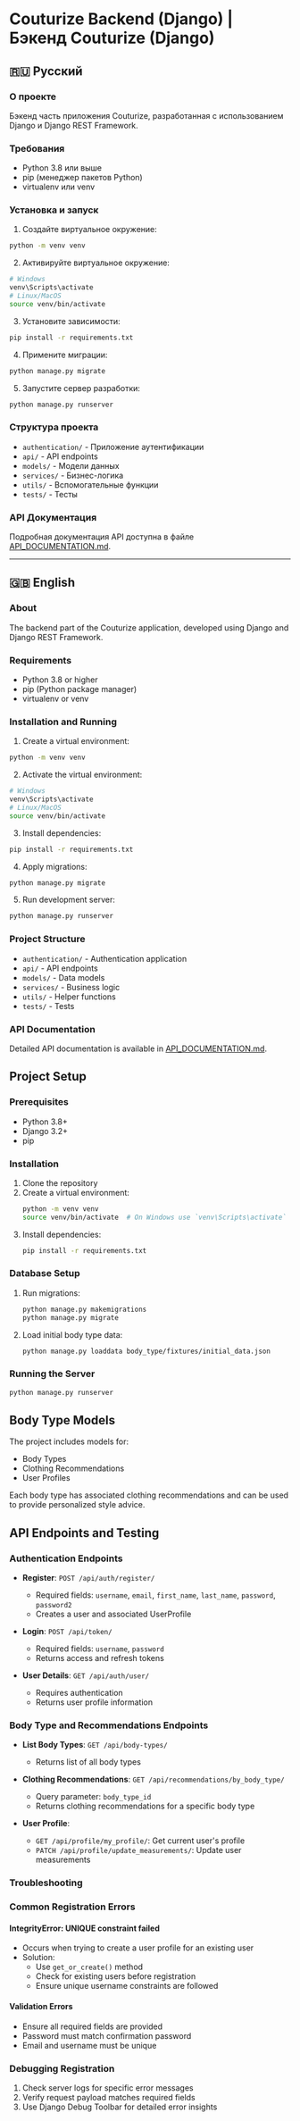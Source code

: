 # Couturize Backend (Django) | Бэкенд Couturize (Django)

## 🇷🇺 Русский

### О проекте
Бэкенд часть приложения Couturize, разработанная с использованием Django и Django REST Framework.

### Требования
- Python 3.8 или выше
- pip (менеджер пакетов Python)
- virtualenv или venv

### Установка и запуск
1. Создайте виртуальное окружение:
```bash
python -m venv venv
```

2. Активируйте виртуальное окружение:
```bash
# Windows
venv\Scripts\activate
# Linux/MacOS
source venv/bin/activate
```

3. Установите зависимости:
```bash
pip install -r requirements.txt
```

4. Примените миграции:
```bash
python manage.py migrate
```

5. Запустите сервер разработки:
```bash
python manage.py runserver
```

### Структура проекта
- `authentication/` - Приложение аутентификации
- `api/` - API endpoints
- `models/` - Модели данных
- `services/` - Бизнес-логика
- `utils/` - Вспомогательные функции
- `tests/` - Тесты

### API Документация
Подробная документация API доступна в файле [API_DOCUMENTATION.md](./API_DOCUMENTATION.md).

---

## 🇬🇧 English

### About
The backend part of the Couturize application, developed using Django and Django REST Framework.

### Requirements
- Python 3.8 or higher
- pip (Python package manager)
- virtualenv or venv

### Installation and Running
1. Create a virtual environment:
```bash
python -m venv venv
```

2. Activate the virtual environment:
```bash
# Windows
venv\Scripts\activate
# Linux/MacOS
source venv/bin/activate
```

3. Install dependencies:
```bash
pip install -r requirements.txt
```

4. Apply migrations:
```bash
python manage.py migrate
```

5. Run development server:
```bash
python manage.py runserver
```

### Project Structure
- `authentication/` - Authentication application
- `api/` - API endpoints
- `models/` - Data models
- `services/` - Business logic
- `utils/` - Helper functions
- `tests/` - Tests

### API Documentation
Detailed API documentation is available in [API_DOCUMENTATION.md](./API_DOCUMENTATION.md).

## Project Setup

### Prerequisites
- Python 3.8+
- Django 3.2+
- pip

### Installation
1. Clone the repository
2. Create a virtual environment:
   ```bash
   python -m venv venv
   source venv/bin/activate  # On Windows use `venv\Scripts\activate`
   ```
3. Install dependencies:
   ```bash
   pip install -r requirements.txt
   ```

### Database Setup
1. Run migrations:
   ```bash
   python manage.py makemigrations
   python manage.py migrate
   ```

2. Load initial body type data:
   ```bash
   python manage.py loaddata body_type/fixtures/initial_data.json
   ```

### Running the Server
```bash
python manage.py runserver
```

## Body Type Models
The project includes models for:
- Body Types
- Clothing Recommendations
- User Profiles

Each body type has associated clothing recommendations and can be used to provide personalized style advice.

## API Endpoints and Testing

### Authentication Endpoints
- **Register**: `POST /api/auth/register/`
  - Required fields: `username`, `email`, `first_name`, `last_name`, `password`, `password2`
  - Creates a user and associated UserProfile

- **Login**: `POST /api/token/`
  - Required fields: `username`, `password`
  - Returns access and refresh tokens

- **User Details**: `GET /api/auth/user/`
  - Requires authentication
  - Returns user profile information

### Body Type and Recommendations Endpoints
- **List Body Types**: `GET /api/body-types/`
  - Returns list of all body types

- **Clothing Recommendations**: `GET /api/recommendations/by_body_type/`
  - Query parameter: `body_type_id`
  - Returns clothing recommendations for a specific body type

- **User Profile**:
  - `GET /api/profile/my_profile/`: Get current user's profile
  - `PATCH /api/profile/update_measurements/`: Update user measurements

### Troubleshooting

### Common Registration Errors

#### IntegrityError: UNIQUE constraint failed
- Occurs when trying to create a user profile for an existing user
- Solution: 
  - Use `get_or_create()` method
  - Check for existing users before registration
  - Ensure unique username constraints are followed

#### Validation Errors
- Ensure all required fields are provided
- Password must match confirmation password
- Email and username must be unique

### Debugging Registration
1. Check server logs for specific error messages
2. Verify request payload matches required fields
3. Use Django Debug Toolbar for detailed error insights

